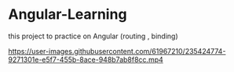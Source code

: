 # Angular-Learning
this project to practice on Angular (routing , binding)





https://user-images.githubusercontent.com/61967210/235424774-9271301e-e5f7-455b-8ace-948b7ab8f8cc.mp4

